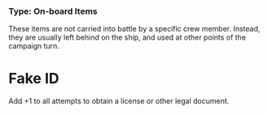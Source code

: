 ### Type: On-board Items

These items are not carried into battle by a specific crew member. Instead, they are usually left behind on the ship, and used at other points of the campaign turn.
# Fake ID

Add +1 to all attempts to obtain a license or other legal document.